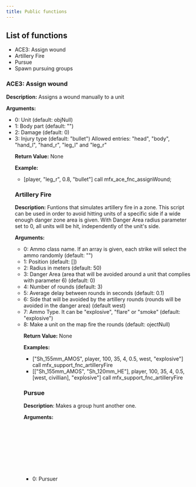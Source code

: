 ```yaml
---
title: Public functions
---
```


## List of functions
- ACE3: Assign wound
- Artillery Fire
- Pursue
- Spawn pursuing groups

### ACE3: Assign wound

**Description:** Assigns a wound manually to a unit

**Arguments:**
- 0: Unit <OBJECT> (default: objNull)
- 1: Body part <STRING> (default: "")
- 2: Damage <NUMBER> (default: 0)
- 3: Injury type <STRING> (default: "bullet")
     Allowed entries: "head", "body", "hand_l", "hand_r", "leg_l" and "leg_r"

**Return Value:** None

**Example:**
- [player, "leg_r", 0.8, "bullet"] call mfx_ace_fnc_assignWound;

### Artillery Fire

**Description:** Funtions that simulates artillery fire in a zone. This script can be used in order to avoid hitting units of a specific
side if a wide enough danger zone area is given. With Danger Area radius parameter set to 0, all units will be hit, independently
of the unit's side.

**Arguments:**
- 0: Ammo class name. If an array is given, each strike will select the ammo randomly <STRING><ARRAY> (default: "")
- 1: Position <ARRAY><OBJECT><LOCATION><GROUP> (default: [])
- 2: Radius in meters <NUMBER> (default: 50)
- 3: Danger Area (area that will be avoided around a unit that complies with parameter 6) <NUMBER> (default: 0)
- 4: Number of rounds <NUMBER> (default: 3)
- 5: Average delay between rounds in seconds <NUMBER> (default: 0.1)
- 6: Side that will be avoided by the artillery rounds (rounds will be avoided in the danger area) <SIDE><ARRAY> (default west)
- 7: Ammo Type. It can be "explosive", "flare" or "smoke" <STRING> (default: "explosive")
- 8: Make a unit on the map fire the rounds <OBJECT> (default: ojectNull)

**Return Value:** None

**Examples:**
- ["Sh_155mm_AMOS", player, 100, 35, 4, 0.5, west, "explosive"] call mfx_support_fnc_artilleryFire
- [["Sh_155mm_AMOS", "Sh_120mm_HE"], player, 100, 35, 4, 0.5, [west, civillian], "explosive"] call mfx_support_fnc_artilleryFire

### Pursue

**Description**: Makes a group hunt another one.

**Arguments:**
- 0: Pursuer <OBJECT><GROUP>
- 1: Pursued <OBJECT><GROUP>
- 2: Radius around the pursued where the pursuer will move at. The smaller, the more precise the pursuer will hunt <NUMBER> (default: 240)
- 3: Timeout used by the pursuer to move to a new position <NUMBER> (default: 30)

**Return Value:** None

**Examples:**
- [cursorTarget, player, 45, 20] call mfx_ai_fnc_pursue

### Spawn pursuing roups

**Description**: Spawns pursuing groups in the given area.

**Arguments:**
- 0: Target <OBJECT, GROUP> (default: objNull)
- 1: Spawn area <MARKER, TRIGGER, LOCATION, ARRAY> (default: [])
- 2: Units <STRING, ARRAY> (default: [])
- 3: Number of groups to spawn. In case an array is given, the number of groups that will be spawned will be
     random between [a,b] <NUMBER, ARRAY> (default: 1)
- 4: Side to spawn <SIDE> (default: east)
- 5: Radius around the pursued where the pursuer will move at. The smaller, the more precise the pursuer will hunt.
    In case an array is given, the radius will be random between [a,b] <NUMBER, ARRAY> (default: 240)
- 6: Timeout used by the pursuer to move to a new position. In case an array is given, the radius will be random
     between [a,b] <NUMBER, ARRAY> (default: 30)
- 7: Spawn delay in seconds <NUMBER> (default: 1)

**Return Value:** None

**Examples:**
- Spawn one group at a random position in the marker "marker"
  `[player, "marker", ["CUP_O_TK_INS_Soldier_GL","CUP_O_TK_INS_Soldier_GL"]] call mfx_ai_fnc_pursuingGroups;`
- Spawn between 1 and four groups at a random position in the marker "marker", the radius will be random between 5 and 15 meters
  `[player, "marker", ["CUP_O_TK_INS_Soldier_GL","CUP_O_TK_INS_Soldier_GL"], [1, 4], east, [5, 15], 30] call mfx_spawn_fnc_pursuingGroups;`
- Spawn one group at the defined area
  `[player, [center, a, b, angle, isRectangle], ["CUP_O_TK_INS_Soldier_GL","CUP_O_TK_INS_Soldier_GL"]] call mfx_ai_fnc_pursuingGroups;`


### Move to random position

**Description**: Make the position of a unit to be randomly selected from an array of points

**Arguments:**
- 0: Unit <OBJECT> (default: objNull)
- 1: Random locations. Accepted values are arrays, tasks, locations, objects or markers <ARRAY> (default: [])

**Return Value:** None

**Example:**
[this, [p1, p2, p3, p4]] call mfx_spawn_fnc_unitRandomPos

### Road traffic

**Description**:Generates road traffic between two points.

**Arguments:**
- 0: Path. Array of <MARKER, TRIGGER, LOCATION, ARRAY> (default: [[0, 0, 0], [0,0,0]])
- 1: Units to spawn. First array contains vehicle classames, second array
     contains driver classnames <ARRAY> (default: [])
- 2: Spawn interval in seconds. In case an array is given, the spawn interval will be random between [a,b] <NUMBER, ARRAY> (default: 20)
- 3: Stop condition <CODE> (default: {false})

**Return Value:** None

**Example:**
[["markerStart", "markerEnd"], [["C_Van_01_fuel_F"], ["C_man_1", "C_Man_casual_1_F"]], 40, {stopRoadTraffic}] call mfx_spawn_fnc_roadTraffic

### Suicider

**Description:** Makes a suicide unit.

** Arguments:**
- 0: Suicider <OBJECT> (default: objNull)
- 1: Target side <SIDE> (default: west)
- 2: Target acquisition distance <NUMBER> (default: 100)
- 3: Minimum attack distance <NUMBER> (default: 10)
- 4: Explosive type <STRING> (default: "IEDLandSmall_Remote_Ammo")
- 5: Dead man switch (default: false)
- 6: Sound defined in CfgSounds <STRING> (default: "allahu")

**Return Value:** None

**Example:**
[cursorTarget, west, 100, 10, "IEDLandSmall_Remote_Ammo", true] call mfx_ai_fnc_suicider
